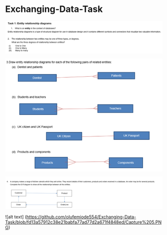 # Exchanging-Data-Task

![alt text](https://github.com/olufemiode554/Exchanging-Data-Task/blob/693d30a1bb7387a92839279eba269c3d27bfab3a/Capture%201&%202.PNG)

![alt text](https://github.com/olufemiode554/Exchanging-Data-Task/blob/db54957538e2541116f2cb4695eb5e56d7302ff9/Capture%203.PNG)

![alt text](https://github.com/olufemiode554/Exchanging-Data-Task/blob/1a0eb903de0da2a55ee3e0f605e49bf52d87f1b2/Capture%204.PNG)

![alt text] (https://github.com/olufemiode554/Exchanging-Data-Task/blob/fd13a57912c38e21babfa77ad77d2a671f4848ed/Capture%205.PNG)
